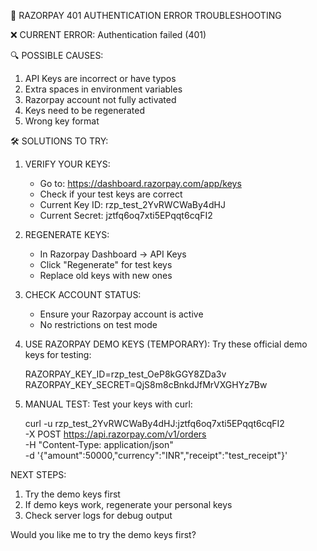 🔧 RAZORPAY 401 AUTHENTICATION ERROR TROUBLESHOOTING

❌ CURRENT ERROR: Authentication failed (401)

🔍 POSSIBLE CAUSES:
1. API Keys are incorrect or have typos
2. Extra spaces in environment variables
3. Razorpay account not fully activated
4. Keys need to be regenerated
5. Wrong key format

🛠️ SOLUTIONS TO TRY:

1. VERIFY YOUR KEYS:
   - Go to: https://dashboard.razorpay.com/app/keys
   - Check if your test keys are correct
   - Current Key ID: rzp_test_2YvRWCWaBy4dHJ
   - Current Secret: jztfq6oq7xti5EPqqt6cqFI2

2. REGENERATE KEYS:
   - In Razorpay Dashboard → API Keys
   - Click "Regenerate" for test keys
   - Replace old keys with new ones

3. CHECK ACCOUNT STATUS:
   - Ensure your Razorpay account is active
   - No restrictions on test mode

4. USE RAZORPAY DEMO KEYS (TEMPORARY):
   Try these official demo keys for testing:
   
   RAZORPAY_KEY_ID=rzp_test_OeP8kGGY8ZDa3v
   RAZORPAY_KEY_SECRET=QjS8m8cBnkdJfMrVXGHYz7Bw

5. MANUAL TEST:
   Test your keys with curl:
   
   curl -u rzp_test_2YvRWCWaBy4dHJ:jztfq6oq7xti5EPqqt6cqFI2 \
   -X POST https://api.razorpay.com/v1/orders \
   -H "Content-Type: application/json" \
   -d '{"amount":50000,"currency":"INR","receipt":"test_receipt"}'

NEXT STEPS:
1. Try the demo keys first
2. If demo keys work, regenerate your personal keys
3. Check server logs for debug output

Would you like me to try the demo keys first?
